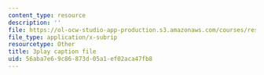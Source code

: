 ```yaml
---
content_type: resource
description: ''
file: https://ol-ocw-studio-app-production.s3.amazonaws.com/courses/res-15-003-shaping-the-future-of-work-15-662x-spring-2016/56aba7e69c86873d05a1ef02aca47fb8_Q69ILtZSteE.srt
file_type: application/x-subrip
resourcetype: Other
title: 3play caption file
uid: 56aba7e6-9c86-873d-05a1-ef02aca47fb8
---
```


